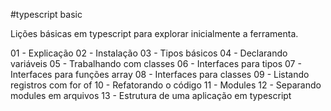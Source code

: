 #typescript basic

Lições básicas em typescript para explorar inicialmente a ferramenta.

01 - Explicação
02 - Instalação
03 - Tipos básicos
04 - Declarando variáveis
05 - Trabalhando com classes
06 - Interfaces para tipos
07 - Interfaces para funções array
08 - Interfaces para classes
09 - Listando registros com for of
10 - Refatorando o código
11 - Modules
12 - Separando modules em arquivos
13 - Estrutura de uma aplicação em typescript

